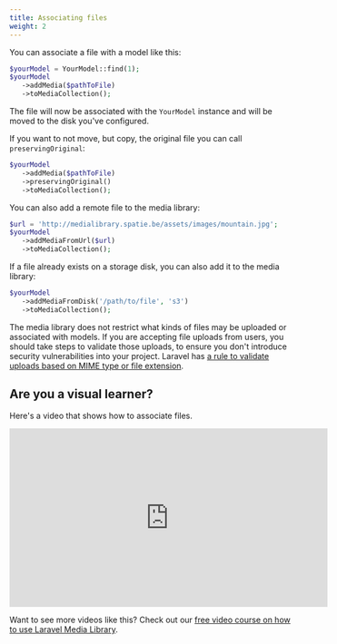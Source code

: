 ```yaml
---
title: Associating files
weight: 2
---
```


You can associate a file with a model like this:

```php
$yourModel = YourModel::find(1);
$yourModel
   ->addMedia($pathToFile)
   ->toMediaCollection();
```

The file will now be associated with the `YourModel` instance and will be moved to the disk you've configured.

If you want to not move, but copy, the original file you can call `preservingOriginal`:

```php
$yourModel
   ->addMedia($pathToFile)
   ->preservingOriginal()
   ->toMediaCollection();
```

You can also add a remote file to the media library:

```php
$url = 'http://medialibrary.spatie.be/assets/images/mountain.jpg';
$yourModel
   ->addMediaFromUrl($url)
   ->toMediaCollection();
```

If a file already exists on a storage disk, you can also add it to the media library:

```php
$yourModel
   ->addMediaFromDisk('/path/to/file', 's3')
   ->toMediaCollection();
```

The media library does not restrict what kinds of files may be uploaded or associated with models. If you are accepting file uploads from users, you should take steps to validate those uploads, to ensure you don't introduce security vulnerabilities into your project. Laravel has [a rule to validate uploads based on MIME type or file extension](https://laravel.com/docs/validation).

## Are you a visual learner?

Here's a video that shows how to associate files.

<iframe width="560" height="315" src="https://www.youtube.com/embed/ffcB3Anq634" frameborder="0" allow="accelerometer; autoplay; clipboard-write; encrypted-media; gyroscope; picture-in-picture" allowfullscreen></iframe>

Want to see more videos like this? Check out our [free video course on how to use Laravel Media Library](https://spatie.be/videos/discovering-laravel-media-library).
